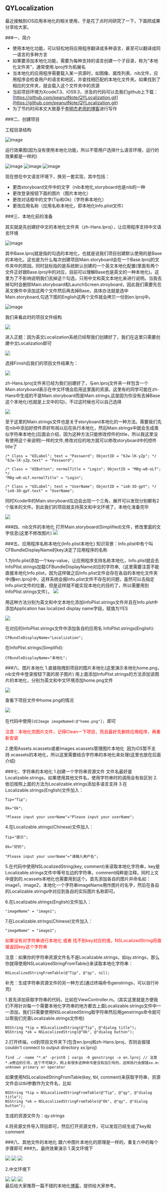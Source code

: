 ## QYLocalization

最近接触到iOS应用本地化的相关使用，于是花了点时间研究了一下，下面把成果分享给大家。

###一、简介
* 使用本地化功能，可以轻松地将应用程序翻译成多种语言，甚至可以翻译成同一语言的多种方言
* 如果要添加本地化功能，需要为每种支持的语言创建一个子目录，称为”本地化文件夹”，通常使用.lproj作为拓展名
* 当本地化的应用程序需要载入某一资源时，如图像、属性列表、nib文件，应用程序会检查用户的语言和地区，并查找相匹配的本地化文件夹。如果找到了相应的文件夹，就会载入这个文件夹中的资源
* 当前项目环境为Xcode7.3、iOS9.3，涉及的代码可以去我们github上下载：<span style="color: #0000ff;">[https://github.com/peanutNote/QYLocalization.git](https://github.com/peanutNote/QYLocalization.git) 
* 为了节约时间本文大致基于[李明杰老师的博客](http://blog.csdn.net/q199109106q/article/details/8564615)进行写作

###二、创建项目

工程目录结构

![image](http://images2015.cnblogs.com/blog/685098/201604/685098-20160418201256929-174214643.png)

运行效果图(因为没有使用本地化功能，所以不管用户选择什么语言环境，运行的效果都是一样的)

![image](http://images2015.cnblogs.com/blog/685098/201604/685098-20160418202058820-1508814125.png)
![image](http://images2015.cnblogs.com/blog/685098/201604/685098-20160418202134054-914477904.png)
![image](http://images2015.cnblogs.com/blog/685098/201604/685098-20160418202149554-232771392.png)

现在想在中文语言环境下，换另一套实现，其中包括：
  
* 更改storyboard文件中的文字（nib本地化,storyboard也是nib的一种
* 更改登录按钮下面的图片（图片本地化）   
* 更改对话框中的文字(Tip和Ok)（字符串本地化）   
* 更改应用名称（应用名称本地化，即本地化Info.plist文件） 

###三、本地化前的准备

其实就是先创建好中文的本地化文件夹（zh-Hans.lproj），让应用程序支持中文语言环境

![image](http://images2015.cnblogs.com/blog/685098/201604/685098-20160418202225804-1224327948.png) 

其中Base.lproj就是指的勾选的本地化，也就是说我们项目创建默认使用的是Base的本地化。这也是为什么每次创建项目Main.storyboard会在一个Base.lproj的文件夹中的原因。同时鼠标指的是系统默认创建的一个英文本地化配置(里面有两个文件正好跟Base.lproj中的对应，目前可以理解Base也是英文的一种本地化)。这里为了不影响说明我们去掉这个勾选，只用中文和英文本地化来进行说明。当我去掉勾时会删除Main.storyboard和LaunchScreen.stroyboard，因此我们需要先在英文换件中添加这两个文件然后再去掉Base，具体办法就是选中Main.storyboard,勾选下图的English这两个文件就会拷贝一份到en.lproj中。

![image](http://images2015.cnblogs.com/blog/685098/201604/685098-20160418201538476-1545911645.png)

我们来看此时的项目文件结构

![](http://images2015.cnblogs.com/blog/685098/201604/685098-20160419112705866-1631692328.png)

进入正题：因为英文Localization系统已经帮我们创建好了，我们在这里只需要创建中文Localization即可

![](http://images2015.cnblogs.com/blog/685098/201604/685098-20160418202335132-261429544.png)

选择Finish后我们的项目文件结果为：

![](http://images2015.cnblogs.com/blog/685098/201604/685098-20160418202823288-1344437197.png)

zh-Hans.lproj文件夹已经为我们创建好了，与en.lproj文件夹一样包含一个Main.storyboard表示在中文环境会启用这里面的资源。这里有的同学可能在zh-Hans中生成的不是Main.storyboard而是Main.strings,这是因为你没有去掉Base这个本地化(也就是上文中的勾)，不过这时候也可以自己选择

![](http://images2015.cnblogs.com/blog/685098/201604/685098-20160418203407101-752360795.png)

至于这里的Main.strings文件也是关于storyboard本地化的一种方法。需要我们先在nib中添加好控件弄好布局以后在执行本地化，然后Main.strings中就会生成类似字符串本地化(后面会介绍，因为这种方法只能修改控件的title，所以我这里没有使用这个来说明)一样的文件,修改对应的地方就可以修改storyboard中的控件title了

```objc
/* Class = "UILabel"; text = "Password"; ObjectID = "6Jw-lK-yZp"; */
"6Jw-lK-yZp.text" = "Password";

/* Class = "UIButton"; normalTitle = "Login"; ObjectID = "M8g-w0-oLf"; */
"M8g-w0-oLf.normalTitle" = "Login";

/* Class = "UILabel"; text = "UserName"; ObjectID = "io8-3O-gpY"; */
"io8-3O-gpY.text" = "UserName";
```

同时Xcode中的Main.storyboard左边会出现一个三角，展开可以发现分别都有2个版本的文件。到此我们的项目就支持英文和中文环境了，本地化准备完毕

![](http://images2015.cnblogs.com/blog/685098/201604/685098-20160418203259366-1538073848.png)

###四、nib文件的本地化 
打开Main.storyboard(Simplified)文件，修改里面的文字信息(这里不修改图片) 
![](http://images2015.cnblogs.com/blog/685098/201604/685098-20160418203904398-1855906145.png) 

###五、应用程序名称本地化(Info.plist本地化)
知识背景：Info.plist中有个叫CFBundleDisplayName的key决定了应用程序的名称  

1.为Info.plist添加一个key-value，让应用程序支持名称本地化，Info.plist就会去InfoPlist.strings加载CFBundleDisplayName对应的字符串,（这里需要注意不能直接本地化Info.plist，因为这样做之后Info.plist文件会存在各自的本地化文件夹中(像en.lproj)中，这样系统会报Info.plist文件不存在的问题，虽然可以去指定Info.plist文件的位置，但是这样就不能实现本地化的目的了，所以需要用到InfoPlist.strings文件）。 
![](http://images2015.cnblogs.com/blog/685098/201604/685098-20160418211850835-2136615719.png) 

用这种方法分别为英文和中文本地化添加InfoPlist.strings文件并且在Info.plst中添加Application has localized display name字段，赋值为YES 

![](http://img.my.csdn.net/uploads/201302/02/1359770541_8270.png) 

在对应的InfoPlist.strings文件中添加各自的应用名 InfoPlist.strings(English):

`CFBundleDisplayName="Localization";`


在InfoPlist.strings(Simplifid):

`CFBundleDisplayName="本地化";`

###六、图片本地化 
1.直接拖拽到项目的图片本地化(这里演示本地化home.png，nib文件中登录按钮下面的房子图片) 用上面添加InfoPlist.strings的方法添加该图片的本地化，分别为英文和中文环境添加home.png文件 

![](http://images2015.cnblogs.com/blog/685098/201604/685098-20160418212858913-1447783158.png)

查看下项目文件中home.png的情况 

![](http://images2015.cnblogs.com/blog/685098/201604/685098-20160418213135726-220025052.png) 

在代码中使用`[UIImage imageNamed:@"home.png"];`  即可   

<span style="color: #ff0000; background-color: #ffffff;">注意：本地化完图片文件，记得Clean一下项目，而且最好先删除应用程序，再重新安装</span> 

2.使用Assets.xcassets或者Images.xcassets管理图片本地化  因为iOS暂不支持.xcassets的本地化，所以这里需要结合字符串的本地化来处理(这里也放在后面介绍) 

###七、字符串的本地化 
1.创建一个字符串资源文件 文件名最好是Localizable.strings，如果使用其他文件名，使用字符串时的调用会有些区别 
2.依旧按照上面的方法为Localizable.strings添加多语言支持 
3.在Localizable.strings(English)文件加入：

```objc
Tip="Tip";
 
Ok="Ok";
 
"Please input your userName"="Please input your userName";
```

4.在Localizable.strings(Chinese)文件加入：

```objc
Tip="提示";
 
Ok="好的";
 
"Please input your userName"="请输入用户名";
``` 

5.在代码中使用NSLocalizedString(key, comment)来读取本地化字符串，key是Localizable.strings文件中等号左边的字符串，comment纯粹是注释。同时上文中提到的.xcassets本地化也需要用到这个。首先添加各自的图片并命名如：image1，image2，本地化一个字符串imageName用作图片的名字，然后在各自的Localizable.strings中对应到各自的实际图片名称即可。  
 
6.在Localizable.strings(English)文件加入：

```objc
"imageName" = "image1";
```

7.在Localizable.strings(Chinese)文件加入：

```objc
"imageName" = "image2";
```

<span style="color: #ff0000; background-color: #ffffff;">如果没有对字符串进行本地化 或者 找不到key对应的值，NSLocalizedString将直接返回key这个字符串</span>  

注意：如果你的字符串资源文件名不是Localizable.strings，如qy.strings，那么你就得使用NSLocalizedStringFromTable()来读取本地化字符串：

```objc
NSLocalizedStringFromTable(@"Tip", @"qy", nil);
```

补充：生成字符串资源文件的另一种方式(通过终端命令genstrings，可以自行补充)

1.首先添加获取字符串的代码，比如在ViewController.m。(其实这里就是方便我们不用针对每一个需要本地化字符串的地方都去上面Localizable.strings文件中一一添加，我们只需要使用NSLocalizedString取字符串然后用genstrings命令就可以帮我们完善Localizable.strings文件啦)

```objc
NSString *tip = NSLocalizedString(@"Tip", @"dialog title"); 
NSString *ok = NSLocalizedString(@"Ok", @"dialog button"); 
```

2.打开终端，cd到项目文件夹下(包含en.lproj和zh-Hans.lproj，否则会报错couldn't connect to output directory xx.lproj)

```objc
find ./ -name "*.m" -print0 | xargs -0 genstrings -o en.lproj // 注意*.m旁边的引号，这个不可缺少，网上有很多这种命令是没有加引号的，这样执行会报错xx.m: unknown primary or operator
```

如果使用NSLocalizedStringFromTable(key, tbl, comment)来获取字符串，资源文件会以tbl参数作为文件名，比如

```objc
NSString *tip = NSLocalizedStringFromTable(@"Tip", @"qy", @"dialog title");  
NSString *ok = NSLocalizedStringFromTable(@"Ok", @"qy", @"dialog button"); 
```

生成的资源文件为：qy.strings</div>


4.将资源文件导入项目即可，然后打开资源文件，可以发现已经生成了key和comment 

###八、其他文件的本地化 
跟六中图片本地化的原理是一样的，重复六中的每个步骤即可 
###九、最终效果演示 
1.英文环境下  

![](http://images2015.cnblogs.com/blog/685098/201604/685098-20160418221518179-1497265294.png)
![](http://images2015.cnblogs.com/blog/685098/201604/685098-20160418221812491-828679484.png)
![](http://images2015.cnblogs.com/blog/685098/201604/685098-20160418221819913-1076150726.png)
  
2.中文环境下   

![](http://images2015.cnblogs.com/blog/685098/201604/685098-20160418221633663-1786821289.png)
![](http://images2015.cnblogs.com/blog/685098/201604/685098-20160418221702366-1999391314.png)
![](http://images2015.cnblogs.com/blog/685098/201604/685098-20160418221709866-1016484201.png)  
最后给大家推荐一篇不错的本地化[博客](https://www.raywenderlich.com/64401/internationalization-tutorial-for-ios-2014)，提供给大家参考。